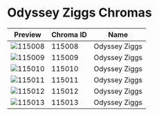 # Odyssey Ziggs Chromas



| Preview | Chroma ID | Name |
|---------|-----------|------|
| ![115008](https://raw.communitydragon.org/latest/plugins/rcp-be-lol-game-data/global/default/v1/champion-chroma-images/115/115008.png) | 115008 | Odyssey Ziggs |
| ![115009](https://raw.communitydragon.org/latest/plugins/rcp-be-lol-game-data/global/default/v1/champion-chroma-images/115/115009.png) | 115009 | Odyssey Ziggs |
| ![115010](https://raw.communitydragon.org/latest/plugins/rcp-be-lol-game-data/global/default/v1/champion-chroma-images/115/115010.png) | 115010 | Odyssey Ziggs |
| ![115011](https://raw.communitydragon.org/latest/plugins/rcp-be-lol-game-data/global/default/v1/champion-chroma-images/115/115011.png) | 115011 | Odyssey Ziggs |
| ![115012](https://raw.communitydragon.org/latest/plugins/rcp-be-lol-game-data/global/default/v1/champion-chroma-images/115/115012.png) | 115012 | Odyssey Ziggs |
| ![115013](https://raw.communitydragon.org/latest/plugins/rcp-be-lol-game-data/global/default/v1/champion-chroma-images/115/115013.png) | 115013 | Odyssey Ziggs |